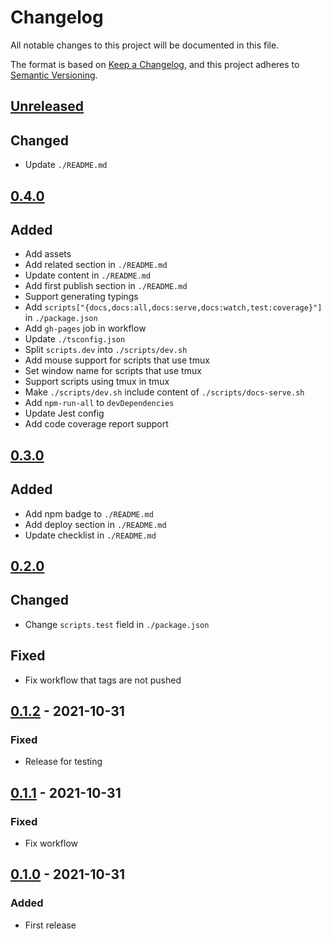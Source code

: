 # Changelog
All notable changes to this project will be documented in this file.

The format is based on [Keep a Changelog](https://keepachangelog.com/en/1.0.0/),
and this project adheres to [Semantic Versioning](https://semver.org/spec/v2.0.0.html).

## [Unreleased]
## Changed
- Update `./README.md`

## [0.4.0]
## Added
- Add assets
- Add related section in `./README.md`
- Update content in `./README.md`
- Add first publish section in `./README.md`
- Support generating typings
- Add `scripts["{docs,docs:all,docs:serve,docs:watch,test:coverage}"]` in `./package.json`
- Add `gh-pages` job in workflow
- Update `./tsconfig.json`
- Split `scripts.dev` into `./scripts/dev.sh`
- Add mouse support for scripts that use tmux
- Set window name for scripts that use tmux
- Support scripts using tmux in tmux
- Make `./scripts/dev.sh` include content of `./scripts/docs-serve.sh`
- Add `npm-run-all` to `devDependencies`
- Update Jest config
- Add code coverage report support

## [0.3.0]
## Added
- Add npm badge to `./README.md`
- Add deploy section in `./README.md`
- Update checklist in `./README.md`

## [0.2.0]
## Changed
- Change `scripts.test` field in `./package.json`

## Fixed
- Fix workflow that tags are not pushed

## [0.1.2] - 2021-10-31
### Fixed
- Release for testing

## [0.1.1] - 2021-10-31
### Fixed
- Fix workflow

## [0.1.0] - 2021-10-31
### Added
- First release

[Unreleased]: https://github.com/sakkke/nodejs-ultimate-template/compare/v0.4.0...HEAD
[0.4.0]: https://github.com/sakkke/nodejs-ultimate-template/compare/v0.3.0...v0.4.0
[0.3.0]: https://github.com/sakkke/nodejs-ultimate-template/compare/v0.2.0...v0.3.0
[0.2.0]: https://github.com/sakkke/nodejs-ultimate-template/compare/v0.1.2...v0.2.0
[0.1.2]: https://github.com/sakkke/nodejs-ultimate-template/compare/v0.1.1...v0.1.2
[0.1.1]: https://github.com/sakkke/nodejs-ultimate-template/compare/v0.1.0...v0.1.1
[0.1.0]: https://github.com/sakkke/nodejs-ultimate-template/releases/tag/v0.1.0
